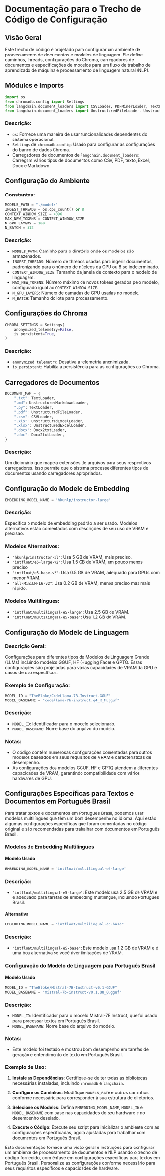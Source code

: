 # Documentação para o Trecho de Código de Configuração

## Visão Geral
Este trecho de código é projetado para configurar um ambiente de processamento de documentos e modelos de linguagem. Ele define caminhos, threads, configurações do Chroma, carregadores de documentos e especificações de modelos para um fluxo de trabalho de aprendizado de máquina e processamento de linguagem natural (NLP).

## Módulos e Imports

```python
import os
from chromadb.config import Settings
from langchain.document_loaders import CSVLoader, PDFMinerLoader, TextLoader, UnstructuredExcelLoader, Docx2txtLoader
from langchain.document_loaders import UnstructuredFileLoader, UnstructuredMarkdownLoader
```

### Descrição:
- `os`: Fornece uma maneira de usar funcionalidades dependentes do sistema operacional.
- `Settings` de `chromadb.config`: Usado para configurar as configurações do banco de dados Chroma.
- Carregadores de documentos de `langchain.document_loaders`: Carregam vários tipos de documentos como CSV, PDF, texto, Excel, Docx e Markdown.

## Configuração do Ambiente

### Constantes:

```python
MODELS_PATH = "./models"
INGEST_THREADS = os.cpu_count() or 8
CONTEXT_WINDOW_SIZE = 4096
MAX_NEW_TOKENS = CONTEXT_WINDOW_SIZE
N_GPU_LAYERS = 100
N_BATCH = 512
```

### Descrição:
- `MODELS_PATH`: Caminho para o diretório onde os modelos são armazenados.
- `INGEST_THREADS`: Número de threads usadas para ingerir documentos, padronizando para o número de núcleos da CPU ou 8 se indeterminado.
- `CONTEXT_WINDOW_SIZE`: Tamanho da janela de contexto para o modelo de linguagem.
- `MAX_NEW_TOKENS`: Número máximo de novos tokens gerados pelo modelo, configurado igual ao `CONTEXT_WINDOW_SIZE`.
- `N_GPU_LAYERS`: Número de camadas de GPU usadas no modelo.
- `N_BATCH`: Tamanho do lote para processamento.

## Configurações do Chroma

```python
CHROMA_SETTINGS = Settings(
    anonymized_telemetry=False,
    is_persistent=True,
)
```

### Descrição:
- `anonymized_telemetry`: Desativa a telemetria anonimizada.
- `is_persistent`: Habilita a persistência para as configurações do Chroma.

## Carregadores de Documentos

```python
DOCUMENT_MAP = {
    ".txt": TextLoader,
    ".md": UnstructuredMarkdownLoader,
    ".py": TextLoader,
    ".pdf": UnstructuredFileLoader,
    ".csv": CSVLoader,
    ".xls": UnstructuredExcelLoader,
    ".xlsx": UnstructuredExcelLoader,
    ".docx": Docx2txtLoader,
    ".doc": Docx2txtLoader,
}
```

### Descrição:
Um dicionário que mapeia extensões de arquivos para seus respectivos carregadores. Isso permite que o sistema processe diferentes tipos de documentos usando carregadores apropriados.

## Configuração do Modelo de Embedding

```python
EMBEDDING_MODEL_NAME = "hkunlp/instructor-large"
```

### Descrição:
Especifica o modelo de embedding padrão a ser usado. Modelos alternativos estão comentados com descrições de seu uso de VRAM e precisão.

### Modelos Alternativos:
- `"hkunlp/instructor-xl"`: Usa 5 GB de VRAM, mais preciso.
- `"intfloat/e5-large-v2"`: Usa 1.5 GB de VRAM, um pouco menos preciso.
- `"intfloat/e5-base-v2"`: Usa 0.5 GB de VRAM, adequado para GPUs com menor VRAM.
- `"all-MiniLM-L6-v2"`: Usa 0.2 GB de VRAM, menos preciso mas mais rápido.

### Modelos Multilíngues:
- `"intfloat/multilingual-e5-large"`: Usa 2.5 GB de VRAM.
- `"intfloat/multilingual-e5-base"`: Usa 1.2 GB de VRAM.

## Configuração do Modelo de Linguagem

### Descrição Geral:
Configurações para diferentes tipos de Modelos de Linguagem Grande (LLMs) incluindo modelos GGUF, HF (Hugging Face) e GPTQ. Essas configurações são projetadas para várias capacidades de VRAM da GPU e casos de uso específicos.

### Exemplo de Configuração:

```python
MODEL_ID = "TheBloke/CodeLlama-7B-Instruct-GGUF"
MODEL_BASENAME = "codellama-7b-instruct.q4_K_M.gguf"
```

### Descrição:
- `MODEL_ID`: Identificador para o modelo selecionado.
- `MODEL_BASENAME`: Nome base do arquivo do modelo.

### Notas:
- O código contém numerosas configurações comentadas para outros modelos baseados em seus requisitos de VRAM e características de desempenho.
- As configurações dos modelos GGUF, HF e GPTQ atendem a diferentes capacidades de VRAM, garantindo compatibilidade com vários hardwares de GPU.

## Configurações Específicas para Textos e Documentos em Português Brasil

Para tratar textos e documentos em Português Brasil, podemos usar modelos multilíngues que têm um bom desempenho no idioma. Aqui estão algumas configurações específicas que foram comentadas no código original e são recomendadas para trabalhar com documentos em Português Brasil.

### Modelos de Embedding Multilíngues

#### Modelo Usado

```python
EMBEDDING_MODEL_NAME = "intfloat/multilingual-e5-large"
```

### Descrição:
- `"intfloat/multilingual-e5-large"`: Este modelo usa 2.5 GB de VRAM e é adequado para tarefas de embedding multilíngue, incluindo Português Brasil.

#### Alternativa

```python
EMBEDDING_MODEL_NAME = "intfloat/multilingual-e5-base"
```

### Descrição:
- `"intfloat/multilingual-e5-base"`: Este modelo usa 1.2 GB de VRAM e é uma boa alternativa se você tiver limitações de VRAM.

### Configuração do Modelo de Linguagem para Português Brasil

#### Modelo Usado

```python
MODEL_ID = "TheBloke/Mistral-7B-Instruct-v0.1-GGUF"
MODEL_BASENAME = "mistral-7b-instruct-v0.1.Q8_0.gguf"
```

### Descrição:
- `MODEL_ID`: Identificador para o modelo Mistral-7B Instruct, que foi usado para processar textos em Português Brasil.
- `MODEL_BASENAME`: Nome base do arquivo do modelo.

### Notas:
- Este modelo foi testado e mostrou bom desempenho em tarefas de geração e entendimento de texto em Português Brasil.

### Exemplo de Uso:

1. **Instale as Dependências**:
   Certifique-se de ter todas as bibliotecas necessárias instaladas, incluindo `chromadb` e `langchain`.

2. **Configure os Caminhos**:
   Modifique `MODELS_PATH` e outros caminhos conforme necessário para corresponder à sua estrutura de diretórios.

3. **Selecione os Modelos**:
   Defina `EMBEDDING_MODEL_NAME`, `MODEL_ID` e `MODEL_BASENAME` com base nas capacidades do seu hardware e no desempenho desejado.

4. **Execute o Código**:
   Execute seu script para inicializar o ambiente com as configurações especificadas, agora ajustadas para trabalhar com documentos em Português Brasil.

Esta documentação fornece uma visão geral e instruções para configurar um ambiente de processamento de documentos e NLP usando o trecho de código fornecido, com ênfase em configurações específicas para textos em Português Brasil. Personalize as configurações conforme necessário para seus requisitos específicos e capacidades de hardware.